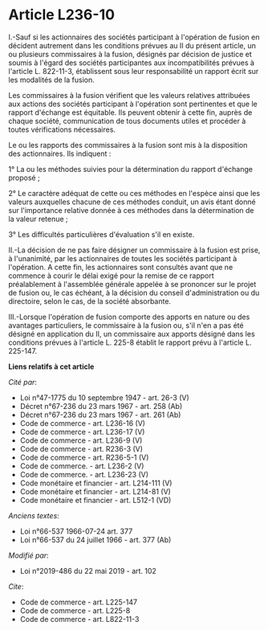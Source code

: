 # Article L236-10

I.-Sauf si les actionnaires des sociétés participant à l'opération de fusion en décident autrement dans les conditions
prévues au II du présent article, un ou plusieurs commissaires à la fusion, désignés par décision de justice et soumis à
l'égard des sociétés participantes aux incompatibilités prévues à l'article L. 822-11-3, établissent sous leur responsabilité
un rapport écrit sur les modalités de la fusion.

Les commissaires à la fusion vérifient que les valeurs relatives attribuées aux actions des sociétés participant à
l'opération sont pertinentes et que le rapport d'échange est équitable. Ils peuvent obtenir à cette fin, auprès de chaque
société, communication de tous documents utiles et procéder à toutes vérifications nécessaires.

Le ou les rapports des commissaires à la fusion sont mis à la disposition des actionnaires. Ils indiquent :

1° La ou les méthodes suivies pour la détermination du rapport d'échange proposé ;

2° Le caractère adéquat de cette ou ces méthodes en l'espèce ainsi que les valeurs auxquelles chacune de ces méthodes
conduit, un avis étant donné sur l'importance relative donnée à ces méthodes dans la détermination de la valeur retenue ;

3° Les difficultés particulières d'évaluation s'il en existe.

II.-La décision de ne pas faire désigner un commissaire à la fusion est prise, à l'unanimité, par les actionnaires de toutes
les sociétés participant à l'opération. A cette fin, les actionnaires sont consultés avant que ne commence à courir le délai
exigé pour la remise de ce rapport préalablement à l'assemblée générale appelée à se prononcer sur le projet de fusion ou, le
cas échéant, à la décision du conseil d'administration ou du directoire, selon le cas, de la société absorbante.

III.-Lorsque l'opération de fusion comporte des apports en nature ou des avantages particuliers, le commissaire à la fusion
ou, s'il n'en a pas été désigné en application du II, un commissaire aux apports désigné dans les conditions prévues à
l'article L. 225-8 établit le rapport prévu à l'article L. 225-147.

**Liens relatifs à cet article**

_Cité par_:

  - Loi n°47-1775 du 10 septembre 1947 - art. 26-3 (V)
  - Décret n°67-236 du 23 mars 1967 - art. 258 (Ab)
  - Décret n°67-236 du 23 mars 1967 - art. 261 (Ab)
  - Code de commerce - art. L236-16 (V)
  - Code de commerce - art. L236-17 (V)
  - Code de commerce - art. L236-9 (V)
  - Code de commerce - art. R236-3 (V)
  - Code de commerce - art. R236-5-1 (V)
  - Code de commerce. - art. L236-2 (V)
  - Code de commerce. - art. L236-23 (V)
  - Code monétaire et financier - art. L214-111 (V)
  - Code monétaire et financier - art. L214-81 (V)
  - Code monétaire et financier - art. L512-1 (VD)

_Anciens textes_:

  - Loi n°66-537 1966-07-24 art. 377
  - Loi n°66-537 du 24 juillet 1966 - art. 377 (Ab)

_Modifié par_:

  - Loi n°2019-486 du 22 mai 2019 - art. 102

_Cite_:

  - Code de commerce - art. L225-147
  - Code de commerce - art. L225-8
  - Code de commerce - art. L822-11-3
